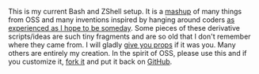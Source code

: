 This is my current Bash and ZShell setup. It is a [mashup](http://www.wunjo.org/zsh-git/) of many things from OSS and many inventions inspired by hanging around coders [as experienced as I hope to be someday](http://nealford.com). Some pieces of these derivative scripts/ideas are such tiny fragments and are so old that I don't remember where they came from. I will gladly [give you props](mailto:matthewm@ambientideas.com) if it was you. Many others are entirely my creation. In the spirit of OSS, please use this and if you customize it, [fork it](http://help.github.com/forking/) and put it back on [GitHub](http://github.com).